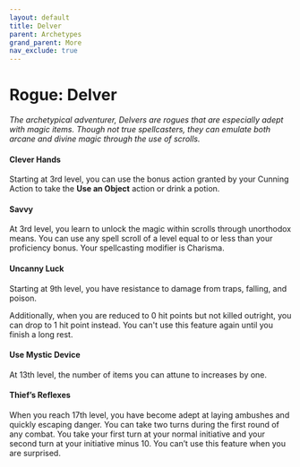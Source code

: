 ```yaml
---
layout: default
title: Delver
parent: Archetypes
grand_parent: More
nav_exclude: true
---
```


# Rogue: Delver

_The archetypical adventurer, Delvers are rogues that are especially adept with magic items. Though not true spellcasters, they can emulate both arcane and divine magic through the use of scrolls._

#### Clever Hands
Starting at 3rd level, you can use the bonus action granted by your Cunning Action to take the **Use an Object** action or drink a potion. 


#### Savvy
At 3rd level, you learn to unlock the magic within scrolls through unorthodox means. You can use any spell scroll of a level equal to or less than your proficiency bonus. Your spellcasting modifier is Charisma. 


#### Uncanny Luck
Starting at 9th level, you have resistance to damage from traps, falling, and poison. 

Additionally, when you are reduced to 0 hit points but not killed outright, you can drop to 1 hit point instead. You can't use this feature again until you finish a long rest.


#### Use Mystic Device
At 13th level, the number of items you can attune to increases by one.


#### Thief’s Reflexes
When you reach 17th level, you have become adept at laying ambushes and quickly escaping danger. You can take two turns during the first round of any combat. You take your first turn at your normal initiative and your second turn at your initiative minus 10. You can’t use this feature when you are surprised.